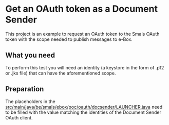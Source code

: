 # Get an OAuth token as a Document Sender
This project is an example to request an OAuth token to the Smals OAuth token with the scope needed to publish messages to e-Box.

## What you need
To perform this test you will need an identity (a keystore in the form of .p12 or .jks file) that can have the aforementioned scope.

## Preparation
The placeholders in the [src/main/java/be/smals/ebox/poc/oauth/docsender/LAUNCHER.java](LAUNCHER.java) need to be filled with the value matching the identities of the Document Sender OAuth client.
